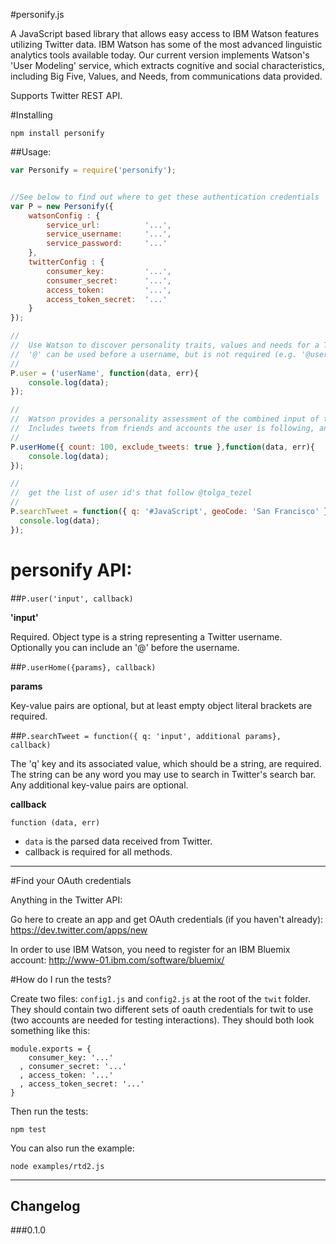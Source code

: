 #personify.js

A JavaScript based library that allows easy access to IBM Watson features utilizing Twitter data. IBM Watson has some of the most advanced linguistic analytics tools available today. Our current version implements Watson's 'User Modeling' service, which extracts cognitive and social characteristics, including Big Five, Values, and Needs, from communications data provided.

Supports Twitter REST API.

#Installing

```
npm install personify
```

##Usage:

```javascript
var Personify = require('personify');


//See below to find out where to get these authentication credentials
var P = new Personify({
    watsonConfig : {
        service_url:          '...',
        service_username:     '...',
        service_password:     '...'
    },
    twitterConfig : {
        consumer_key:         '...',
        consumer_secret:      '...',
        access_token:         '...',
        access_token_secret:  '...'
    }
});

//
//  Use Watson to discover personality traits, values and needs for a Twitter user
//  '@' can be used before a username, but is not required (e.g. '@userName')
//
P.user = ('userName', function(data, err){
    console.log(data);
});

//
//  Watson provides a personality assessment of the combined input of tweets in a user's home timeline
//  Includes tweets from friends and accounts the user is following, and their retweets
//
P.userHome({ count: 100, exclude_tweets: true },function(data, err){
    console.log(data);
});

//
//  get the list of user id's that follow @tolga_tezel
//
P.searchTweet = function({ q: '#JavaScript', geoCode: 'San Francisco' }, function(data, err){
  console.log(data);
});

```

# personify API:

##`P.user('input', callback)`

**'input'**

Required. Object type is a string representing a Twitter username. Optionally you can include an '@' before the username.

##`P.userHome({params}, callback)`

**params**

Key-value pairs are optional, but at least empty object literal brackets are required. 

##`P.searchTweet = function({ q: 'input', additional params}, callback)`

The 'q' key and its associated value, which should be a string, are required. The string can be any word you may use to search in Twitter's search bar. Any additional key-value pairs are optional. 

**callback**

`function (data, err)`

- `data` is the parsed data received from Twitter.
- callback is required for all methods. 

-------

#Find your OAuth credentials

Anything in the Twitter API:

Go here to create an app and get OAuth credentials (if you haven't already): https://dev.twitter.com/apps/new

In order to use IBM Watson, you need to register for an IBM Bluemix account: http://www-01.ibm.com/software/bluemix/


#How do I run the tests?

Create two files: `config1.js` and `config2.js` at the root of the `twit` folder. They should contain two different sets of oauth credentials for twit to use (two accounts are needed for testing interactions). They should both look something like this:

```
module.exports = {
    consumer_key: '...'
  , consumer_secret: '...'
  , access_token: '...'
  , access_token_secret: '...'
}
```

Then run the tests:

```
npm test
```

You can also run the example:

```
node examples/rtd2.js
```
-------

## Changelog

###0.1.0

